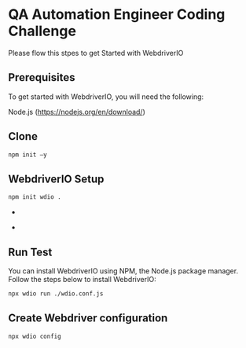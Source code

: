 # QA Automation Engineer Coding Challenge

Please flow this stpes to get Started with WebdriverIO

## Prerequisites

To get started with WebdriverIO, you will need the following:

Node.js (https://nodejs.org/en/download/)

## Clone

```bash
npm init –y
```

## WebdriverIO Setup

```bash
npm init wdio .
```

-

*

## Run Test

You can install WebdriverIO using NPM, the Node.js package manager. Follow the steps below to install WebdriverIO:

```bash
npx wdio run ./wdio.conf.js
```

## Create Webdriver configuration

```bash
npx wdio config
```
